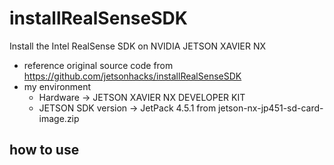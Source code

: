 # installRealSenseSDK
Install the Intel RealSense SDK on NVIDIA JETSON XAVIER NX
* reference
original source code from https://github.com/jetsonhacks/installRealSenseSDK
* my environment
  *   Hardware -> JETSON XAVIER NX DEVELOPER KIT
  *  JETSON  SDK version -> JetPack 4.5.1 from jetson-nx-jp451-sd-card-image.zip
## how to use 

